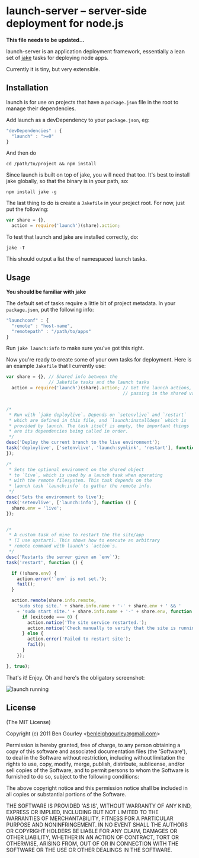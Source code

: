 # launch-server – server-side deployment for node.js

**This file needs to be updated...**

launch-server is an application deployment framework, essentially a lean set
of [jake](https://github.com/mde/jake) tasks for deploying node apps.

Currently it is tiny, but very extensible.

## Installation

launch is for use on projects that have a `package.json` file in the root
to manage their dependencies.

Add launch as a devDependency to your `package.json`, eg:

```js
"devDependencies" : {
  "launch" : ">=0"
}
```

And then do

    cd /path/to/project && npm install

Since launch is built on top of jake, you will need that too. It's best
to install jake globally, so that the binary is in your path, so:

    npm install jake -g

The last thing to do is create a `Jakefile` in your project root. For now,
just put the following:

```js
var share = {},
  action = require('launch')(share).action;
```

To test that launch and jake are installed correctly, do:

    jake -T

This should output a list the of namespaced launch tasks.

## Usage

**You should be familiar with jake**

The default set of tasks require a little bit of project metadata. In your
`package.json`, put the following info:

```js
"launchconf" : {
  "remote" : "host-name",
  "remotepath" : "/path/to/apps"
}
```

Run `jake launch:info` to make sure you've got this right.

Now you're ready to create some of your own tasks for deployment. Here is an
example `Jakefile` that I currently use:

```js
var share = {}, // Shared info between the
                // Jakefile tasks and the launch tasks
  action = require('launch')(share).action; // Get the launch actions,
                                            // passing in the shared var


/*
 * Run with `jake deploylive`. Depends on `setenvlive` and `restart`
 * which are defined in this file, and `launch:installdeps` which is
 * provided by launch. The task itself is empty, the important things
 * are its dependencies being called in order.
 */
desc('Deploy the current branch to the live environment');
task('deploylive', ['setenvlive', 'launch:symlink', 'restart'], function () {
});

/*
 * Sets the optional enviroment on the shared object
 * to `live`, which is used by a launch task when operating
 * with the remote filesystem. This task depends on the
 * launch task `launch:info` to gather the remote info.
 */
desc('Sets the environment to live');
task('setenvlive', ['launch:info'], function () {
  share.env = 'live';
});


/*
 * A custom task of mine to restart the the site/app
 * (I use upstart). This shows how to execute an arbitrary
 * remote command with launch's `action`s.
 */
desc('Restarts the server given an `env`');
task('restart', function () {

  if (!share.env) {
    action.error('`env` is not set.');
    fail();
  }

  action.remote(share.info.remote,
    'sudo stop site.' + share.info.name + '-' + share.env + ' && '
    + 'sudo start site.' + share.info.name + '-' + share.env, function (exitcode) {
      if (exitcode === 0) {
        action.notice('The site service restarted.');
        action.notice('Check manually to verify that the site is running.')
      } else {
        action.error('Failed to restart site');
        fail();
      }
    });

}, true);
```

That's it! Enjoy. Oh and here's the obligatory screenshot:

![launch running](http://f.cl.ly/items/3K020K3K2C1v333e1q2S/Screen%20Shot%202011-12-09%20at%2023.34.58.png)


## License

(The MIT License)

Copyright (c) 2011 Ben Gourley &lt;benleighgourley@gmail.com&gt;

Permission is hereby granted, free of charge, to any person obtaining
a copy of this software and associated documentation files (the
'Software'), to deal in the Software without restriction, including
without limitation the rights to use, copy, modify, merge, publish,
distribute, sublicense, and/or sell copies of the Software, and to
permit persons to whom the Software is furnished to do so, subject to
the following conditions:

The above copyright notice and this permission notice shall be
included in all copies or substantial portions of the Software.

THE SOFTWARE IS PROVIDED 'AS IS', WITHOUT WARRANTY OF ANY KIND,
EXPRESS OR IMPLIED, INCLUDING BUT NOT LIMITED TO THE WARRANTIES OF
MERCHANTABILITY, FITNESS FOR A PARTICULAR PURPOSE AND NONINFRINGEMENT.
IN NO EVENT SHALL THE AUTHORS OR COPYRIGHT HOLDERS BE LIABLE FOR ANY
CLAIM, DAMAGES OR OTHER LIABILITY, WHETHER IN AN ACTION OF CONTRACT,
TORT OR OTHERWISE, ARISING FROM, OUT OF OR IN CONNECTION WITH THE
SOFTWARE OR THE USE OR OTHER DEALINGS IN THE SOFTWARE.
